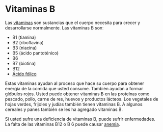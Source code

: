 Vitaminas B
===========


Las [vitaminas](https://medlineplus.gov/spanish/vitamins.html) son sustancias que el cuerpo necesita para crecer y desarrollarse normalmente. Las vitaminas B son:


* B1 (tiamina)
* B2 (riboflavina)
* B3 (niacina)
* B5 (ácido pantoténico)
* B6
* B7 (biotina)
* B12
* [Ácido fólico](https://medlineplus.gov/spanish/folicacid.html)


Estas vitaminas ayudan al proceso que hace su cuerpo para obtener energía de la comida que usted consume.
También ayudan a formar glóbulos rojos. Usted puede obtener vitaminas B en las proteínas como pescado, pollo, carne de res, huevos y productos lácteos. Los vegetales de hojas verdes, frijoles y judías también tienen vitaminas B. A algunos cereales y panes también se les ha agregado vitaminas B.


Si usted sufre una deficiencia de vitaminas B, puede sufrir enfermedades. La falta de las vitaminas B12 o B 6 puede causar [anemia](https://medlineplus.gov/spanish/anemia.html).


